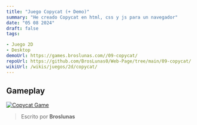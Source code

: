 ```yaml
---
title: "Juego Copycat (+ Demo)"
summary: "He creado Copycat en html, css y js para un navegador"
date: "05 08 2024"
draft: false
tags:

- Juego 2D
- Desktop
demoUrl: https://games.broslunas.com//09-copycat/
repoUrl: https://github.com/BrosLunas0/Web-Page/tree/main/09-copycat/
wikiUrl: /wikis/juegos/2d/copycat/
---
```


## Gameplay
[![Copycat Game](https://assets.broslunas.com/games/copycat.png)](https://assets.broslunas.com/gameplay/copycat.mp4)

> Escrito por **Broslunas**